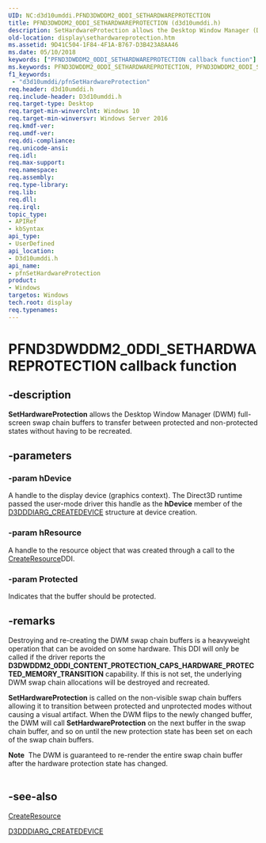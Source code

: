 ```yaml
---
UID: NC:d3d10umddi.PFND3DWDDM2_0DDI_SETHARDWAREPROTECTION
title: PFND3DWDDM2_0DDI_SETHARDWAREPROTECTION (d3d10umddi.h)
description: SetHardwareProtection allows the Desktop Window Manager (DWM) full-screen swap chain buffers to transfer between protected and non-protected states without having to be recreated.
old-location: display\sethardwareprotection.htm
ms.assetid: 9D41C504-1F84-4F1A-B767-D3B423A8AA46
ms.date: 05/10/2018
keywords: ["PFND3DWDDM2_0DDI_SETHARDWAREPROTECTION callback function"]
ms.keywords: PFND3DWDDM2_0DDI_SETHARDWAREPROTECTION, PFND3DWDDM2_0DDI_SETHARDWAREPROTECTION callback, d3d10umddi/pfnSetHardwareProtection, display.sethardwareprotection, pfnSetHardwareProtection, pfnSetHardwareProtection callback function [Display Devices]
f1_keywords:
 - "d3d10umddi/pfnSetHardwareProtection"
req.header: d3d10umddi.h
req.include-header: D3d10umddi.h
req.target-type: Desktop
req.target-min-winverclnt: Windows 10
req.target-min-winversvr: Windows Server 2016
req.kmdf-ver: 
req.umdf-ver: 
req.ddi-compliance: 
req.unicode-ansi: 
req.idl: 
req.max-support: 
req.namespace: 
req.assembly: 
req.type-library: 
req.lib: 
req.dll: 
req.irql: 
topic_type:
- APIRef
- kbSyntax
api_type:
- UserDefined
api_location:
- D3d10umddi.h
api_name:
- pfnSetHardwareProtection
product:
- Windows
targetos: Windows
tech.root: display
req.typenames: 
---
```


# PFND3DWDDM2_0DDI_SETHARDWAREPROTECTION callback function


## -description


<b>SetHardwareProtection</b> allows the Desktop Window Manager (DWM) full-screen swap chain buffers to transfer between protected and non-protected states without having to be recreated.


## -parameters




### -param hDevice

A handle to the display device (graphics context). The Direct3D runtime passed the user-mode driver this handle as the <b>hDevice</b> member of the <a href="https://docs.microsoft.com/windows-hardware/drivers/ddi/d3dumddi/ns-d3dumddi-_d3dddiarg_createdevice">D3DDDIARG_CREATEDEVICE</a> structure at device creation.


### -param hResource

A handle to the resource object that was created through a call to the <a href="https://docs.microsoft.com/windows-hardware/drivers/ddi/d3dumddi/nc-d3dumddi-pfnd3dddi_createresource">CreateResource</a>DDI. 


### -param Protected

Indicates that the buffer should be protected.


## -remarks



Destroying and re-creating the DWM swap chain buffers is a heavyweight operation that can be avoided on some hardware.  This DDI will only be called if the driver reports the <b>D3DWDDM2_0DDI_CONTENT_PROTECTION_CAPS_HARDWARE_PROTECTED_MEMORY_TRANSITION</b> capability.  If this is not set, the underlying DWM swap chain allocations will be destroyed and recreated.



<b>SetHardwareProtection</b> is called on the non-visible swap chain buffers allowing it to transition between protected and unprotected modes without causing a visual artifact.  When the DWM flips to the newly changed buffer, the DWM will call <b>SetHardwareProtection</b> on the next buffer in the swap chain buffer, and so on until the new protection state has been set on each of the swap chain buffers.



<div class="alert"><b>Note</b>  The DWM is guaranteed to re-render the entire swap chain buffer after the hardware protection state has changed.
</div>
<div> </div>



## -see-also




<a href="https://docs.microsoft.com/windows-hardware/drivers/ddi/d3dumddi/nc-d3dumddi-pfnd3dddi_createresource">CreateResource</a>



<a href="https://docs.microsoft.com/windows-hardware/drivers/ddi/d3dumddi/ns-d3dumddi-_d3dddiarg_createdevice">D3DDDIARG_CREATEDEVICE</a>
 

 


